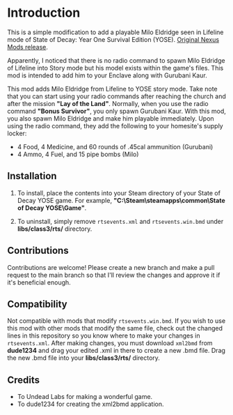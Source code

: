 # Introduction

This is a simple modification to add a playable Milo Eldridge seen in Lifeline mode of State of Decay: Year One Survival Edition (YOSE). [Original Nexus Mods release](https://www.nexusmods.com/stateofdecay/mods/499).

Apparently, I noticed that there is no radio command to spawn Milo Eldridge of Lifeline into Story mode but his model exists within the game's files. This mod is intended to add him to your Enclave along with Gurubani Kaur.

This mod adds Milo Eldridge from Lifeline to YOSE story mode. Take note that you can start using your radio commands after reaching the church and after the mission **"Lay of the Land"**. Normally, when you use the radio command **"Bonus Survivor"**, you only spawn Gurubani Kaur. With this mod, you also spawn Milo Eldridge and make him playable immediately. Upon using the radio command, they add the following to your homesite's supply locker:

- 4 Food, 4 Medicine, and 60 rounds of .45cal ammunition (Gurubani)
- 4 Ammo, 4 Fuel, and 15 pipe bombs (Milo)

## Installation

1. To install, place the contents into your Steam directory of your State of Decay YOSE game. For example, **"C:\Steam\steamapps\common\State of Decay YOSE\Game"**.

2. To uninstall, simply remove ```rtsevents.xml``` and ```rtsevents.win.bmd``` under **libs/class3/rts/** directory.

## Contributions

Contributions are welcome! Please create a new branch and make a pull request to the main branch so that I'll review the changes and approve it if it's beneficial enough.

## Compatibility

Not compatible with mods that modify ```rtsevents.win.bmd```. If you wish to use this mod with other mods that modify the same file, check out the changed lines in this repository so you know where to make your changes in ```rtsevents.xml```. After making changes, you must download ```xml2bmd``` from **dude1234** and drag your edited .xml in there to create a new .bmd file. Drag the new .bmd file into your **libs/class3/rts/** directory.

## Credits

- To Undead Labs for making a wonderful game.
- To dude1234 for creating the xml2bmd application.
